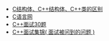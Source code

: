 ﻿- [C结构体、C++结构体、C++类的区别](https://www.cnblogs.com/cthon/p/9170596.html)
- [C语言网](https://www.dotcpp.com/course/cpp/)
- [C++面试30题](https://blog.csdn.net/wangshihui512/article/details/9092439)
- [C++面试集锦( 面试被问到的问题 )](https://www.cnblogs.com/Y1Focus/p/6707121.html)